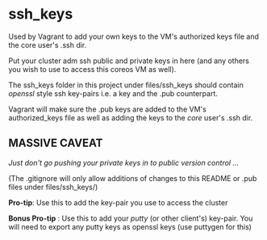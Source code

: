 # ssh_keys

Used by Vagrant to add your own keys to the VM's authorized keys file
and the core user's .ssh dir.

Put your cluster adm ssh public and private keys in here (and any others you wish
to use to access this coreos VM as well).

The ssh_keys folder in this project under files/ssh_keys should contain
*openssl* style ssh key-pairs i.e. a key and the .pub counterpart.

Vagrant will make sure the .pub keys are added to the VM's authorized_keys file
as well as adding the keys to the _core_ user's .ssh dir.

## MASSIVE CAVEAT

*Just don't go pushing your private keys in to public version control ...*

(The .gitignore will only allow additions of changes to this README or .pub files
under files/ssh_keys/)

**Pro-tip**: Use this to add the key-pair you use to access the cluster

**Bonus Pro-tip** : Use this to add your _putty_ (or other client's) key-pair.
You will need to export any putty keys as openssl keys (use puttygen for this)

